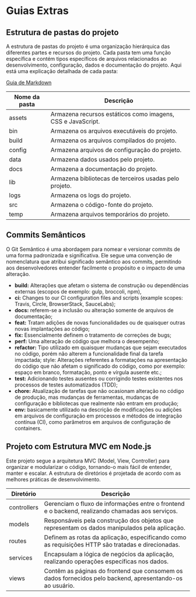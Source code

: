 # Guias Extras

## Estrutura de pastas do projeto

A estrutura de pastas do projeto é uma organização hierárquica das diferentes partes e recursos do projeto. Cada pasta tem uma função específica e contém tipos específicos de arquivos relacionados ao desenvolvimento, configuração, dados e documentação do projeto. Aqui está uma explicação detalhada de cada pasta:


[Guia de Markdown](https://docs.github.com/en/get-started/writing-on-github/getting-started-with-writing-and-formatting-on-github/basic-writing-and-formatting-syntax)

<div style="text-align: center;">

  | Nome da pasta | Descrição |
  |---|---|
  | assets | Armazena recursos estáticos como imagens, CSS e JavaScript. |
  | bin | Armazena os arquivos executáveis do projeto. |
  | build | Armazena os arquivos compilados do projeto. |
  | config | Armazena arquivos de configuração do projeto. |
  | data | Armazena dados usados pelo projeto. |
  | docs | Armazena a documentação do projeto. |
  | lib | Armazena bibliotecas de terceiros usadas pelo projeto. |
  | logs | Armazena os logs do projeto. |
  | src | Armazena o código-fonte do projeto. |
  | temp | Armazena arquivos temporários do projeto. |
</div>

## Commits Semânticos

O Git Semântico é uma abordagem para nomear e versionar commits de uma forma padronizada e significativa. Ele segue uma convenção de nomenclatura que atribui significado semântico aos commits, permitindo aos desenvolvedores entender facilmente o propósito e o impacto de uma alteração.

- __build:__ Alterações que afetam o sistema de construção ou dependências externas (escopos de exemplo: gulp, broccoli, npm),
- __ci:__ Changes to our CI configuration files and scripts (example scopes: Travis, Circle, BrowserStack, SauceLabs);
- __docs:__ referem-se a inclusão ou alteração somente de arquivos de documentação;
- __feat:__ Tratam adições de novas funcionalidades ou de quaisquer outras novas implantações ao código;
- __fix:__ Essencialmente definem o tratamento de correções de bugs;
- __perf:__ Uma alteração de código que melhora o desempenho;
- __refactor:__ Tipo utilizado em quaisquer mudanças que sejam executados no código, porém não alterem a funcionalidade final da tarefa impactada;
style: Alterações referentes a formatações na apresentação do código que não afetam o significado do código, como por exemplo: espaço em branco, formatação, ponto e vírgula ausente etc.;
- __test:__ Adicionando testes ausentes ou corrigindo testes existentes nos processos de testes automatizados (TDD);
- __chore:__ Atualização de tarefas que não ocasionam alteração no código de produção, mas mudanças de ferramentas, mudanças de configuração e bibliotecas que realmente não entram em produção;
- __env:__ basicamente utilizado na descrição de modificações ou adições em arquivos de configuração em processos e métodos de integração contínua (CI), como parâmetros em arquivos de configuração de containers.

## Projeto com Estrutura MVC em Node.js

Este projeto segue a arquitetura MVC (Model, View, Controller) para organizar e modularizar o código, tornando-o mais fácil de entender, manter e escalar. A estrutura de diretórios é projetada de acordo com as melhores práticas de desenvolvimento.

| Diretório   | Descrição  | 
|-------------- | ----------------------------------------------------------------------------------------------------------- |
| controllers | Gerenciam o fluxo de informações entre o frontend e o backend, realizando chamadas aos serviços.           |
| models      | Responsáveis pela construção dos objetos que representam os dados manipulados pela aplicação.             |
| routes      | Definem as rotas da aplicação, especificando como as requisições HTTP são tratadas e direcionadas.       |
| services    | Encapsulam a lógica de negócios da aplicação, realizando operações específicas nos dados.                |
| views       | Contêm as páginas do frontend que consomem os dados fornecidos pelo backend, apresentando-os ao usuário. |

